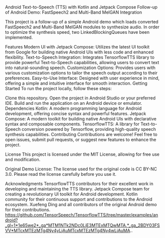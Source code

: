 Android Text-to-Speech (TTS) with Kotlin and Jetpack Compose
Follow-up of Android Demo: FastSpeech2 and Multi-Band MelGAN Integration

This project is a follow-up of a simple Android demo which loads converted FastSpeech2 and Multi-Band MelGAN modules to synthesize audio. In order to optimize the synthesis speed, two LinkedBlockingQueues have been implemented.

Features
Modern UI with Jetpack Compose: Utilizes the latest UI toolkit from Google for building native Android UIs with less code and enhanced flexibility.
Text-to-Speech Integration: Integrates TensorflowTTS library to provide powerful Text-to-Speech capabilities, allowing users to convert text into natural-sounding speech.
Customization Options: Provides users with various customization options to tailor the speech output according to their preferences.
Easy-to-Use Interface: Designed with user experience in mind, offering a simple and intuitive interface for smooth interaction.
Getting Started
To run the project locally, follow these steps:

Clone this repository.
Open the project in Android Studio or your preferred IDE.
Build and run the application on an Android device or emulator.
Dependencies
Kotlin: A modern programming language for Android development, offering concise syntax and powerful features.
Jetpack Compose: A modern toolkit for building native Android UIs with declarative syntax and composable components.
TensorflowTTS: A library for Text-to-Speech conversion powered by Tensorflow, providing high-quality speech synthesis capabilities.
Contributing
Contributions are welcome! Feel free to open issues, submit pull requests, or suggest new features to enhance the project.

License
This project is licensed under the MIT License, allowing for free use and modification.

Original Demo License: The license used for the original code is CC BY-NC 3.0. Please read the license carefully before you use it.

Acknowledgments
TensorflowTTS contributors for their excellent work in developing and maintaining the TTS library.
Jetpack Compose team for creating a revolutionary UI toolkit for Android development.
Kotlin community for their continuous support and contributions to the Android ecosystem.
Xuefeng Ding and all contributors of the original Android demo for their contributions.
https://github.com/TensorSpeech/TensorflowTTS/tree/master/examples/android?_gl=1*1e65we2*_ga*MTM1NTk2NDc0LjE3MTExMTQwMTA.*_ga_2BDY03FSVV*MTcxMTEzMTg4Ny4yLjAuMTcxMTEzMTg4Ny4wLjAuMA..
